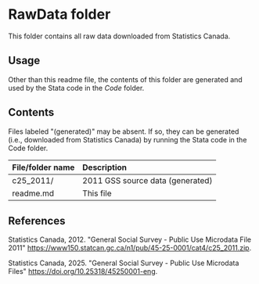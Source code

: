 # RawData folder

This folder contains all raw data downloaded from
Statistics Canada.

## Usage

Other than this readme file, the contents of this folder
are generated and used by the Stata code in the *Code*
folder.

## Contents

Files labeled "(generated)" may be absent.  If so, they can be generated (i.e., downloaded from Statistics Canada) by
running the Stata code in the Code folder.

| File/folder name |  Description                     |
|:-----------------|:---------------------------------|
| c25_2011/        | 2011 GSS source data (generated) |
| readme.md        | This file                        |


## References

Statistics Canada, 2012. "General Social Survey - Public Use Microdata File 2011" <https://www150.statcan.gc.ca/n1/pub/45-25-0001/cat4/c25_2011.zip>.

Statistics Canada, 2025. "General Social Survey - Public Use Microdata Files" <https://doi.org/10.25318/45250001-eng>.

